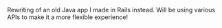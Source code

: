 Rewriting of an old Java app I made in Rails instead. Will be using various APIs to make it a more flexible experience!